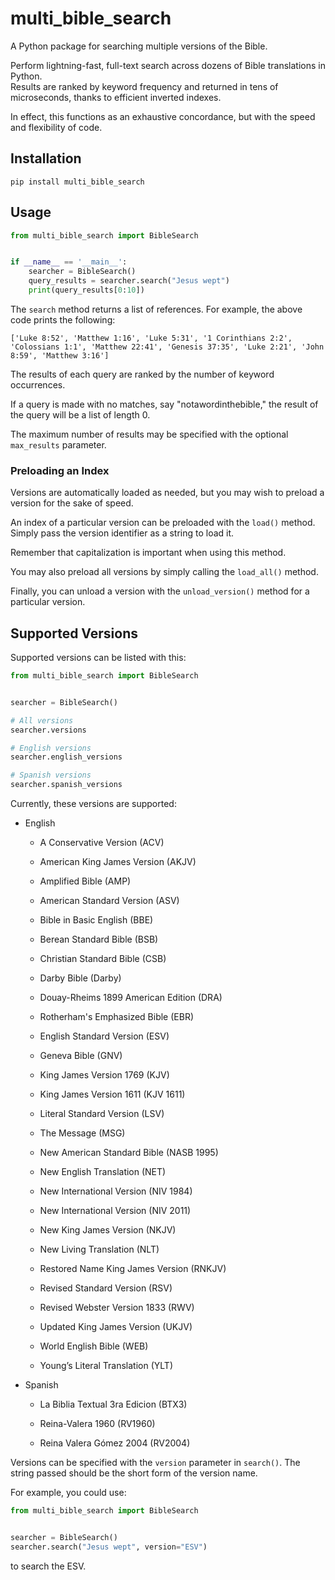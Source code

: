 # multi_bible_search

A Python package for searching multiple versions of the Bible.

Perform lightning-fast, full-text search across dozens of Bible translations in Python.  
Results are ranked by keyword frequency and returned in tens of microseconds, thanks to efficient inverted indexes.  

In effect, this functions as an exhaustive concordance, but with the speed and flexibility of code.


## Installation

```shell
pip install multi_bible_search
```

## Usage 

```python
from multi_bible_search import BibleSearch


if __name__ == '__main__':
    searcher = BibleSearch()
    query_results = searcher.search("Jesus wept")
    print(query_results[0:10])

```

The `search` method returns a list of references. For example, the above code prints the following:

```
['Luke 8:52', 'Matthew 1:16', 'Luke 5:31', '1 Corinthians 2:2', 'Colossians 1:1', 'Matthew 22:41', 'Genesis 37:35', 'Luke 2:21', 'John 8:59', 'Matthew 3:16']
```

The results of each query are ranked by the number of keyword occurrences.

If a query is made with no matches, say "notawordinthebible," the result of the query will be a list of length 0. 

The maximum number of results may be specified with the optional `max_results` parameter.

### Preloading an Index

Versions are automatically loaded as needed, but you may wish to preload a version for the sake of speed. 

An index of a particular version can be preloaded with the `load()` method. Simply pass the version identifier as a string to load it.

Remember that capitalization is important when using this method.

You may also preload all versions by simply calling the `load_all()` method. 

Finally, you can unload a version with the `unload_version()` method for a particular version. 

## Supported Versions

Supported versions can be listed with this:

```python
from multi_bible_search import BibleSearch


searcher = BibleSearch()

# All versions
searcher.versions

# English versions
searcher.english_versions

# Spanish versions
searcher.spanish_versions
```

Currently, these versions are supported:

- English

  - A Conservative Version (ACV)

  - American King James Version (AKJV)

  - Amplified Bible (AMP)

  - American Standard Version (ASV)

  - Bible in Basic English (BBE)

  - Berean Standard Bible (BSB)

  - Christian Standard Bible (CSB)

  - Darby Bible (Darby)

  - Douay-Rheims 1899 American Edition (DRA)

  - Rotherham's Emphasized Bible (EBR)

  - English Standard Version (ESV)

  - Geneva Bible (GNV)

  - King James Version 1769 (KJV)

  - King James Version 1611 (KJV 1611)

  - Literal Standard Version (LSV)

  - The Message (MSG)

  - New American Standard Bible (NASB 1995)

  - New English Translation (NET)

  - New International Version (NIV 1984)

  - New International Version (NIV 2011)

  - New King James Version (NKJV)

  - New Living Translation (NLT)

  - Restored Name King James Version (RNKJV)

  - Revised Standard Version (RSV)

  - Revised Webster Version 1833 (RWV)

  - Updated King James Version (UKJV)

  - World English Bible (WEB)

  - Young’s Literal Translation (YLT)

- Spanish

  - La Biblia Textual 3ra Edicion (BTX3)

  - Reina-Valera 1960 (RV1960)

  - Reina Valera Gómez 2004 (RV2004)

Versions can be specified with the `version` parameter in `search()`. 
The string passed should be the short form of the version name.

For example, you could use:
```python 
from multi_bible_search import BibleSearch


searcher = BibleSearch()
searcher.search("Jesus wept", version="ESV")
```
to search the ESV.

